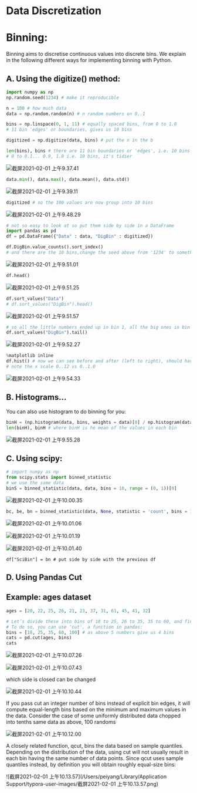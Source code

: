 # Data Discretization

# Binning:

Binning aims to discretise continuous values into discrete bins. We explain in the following different ways for implementing binning with Python.

## A. Using the digitize() method:

```python
import numpy as np
np.random.seed(1234) # make it reproducible

n = 100 # how much data
data = np.random.random(n) # n random numbers on 0..1

bins = np.linspace(0, 1, 11) # equally spaced bins, from 0 to 1.0 
# 11 bin 'edges' or boundaries, gives us 10 bins

digitized = np.digitize(data, bins) # put the n in the b

```

```python
len(bins), bins # there are 11 bin boundaries or 'edges', i.e. 10 bins 
# 0 to 0.1... 0.9, 1.0 i.e. 10 bins, it's tidier
```

![截屏2021-02-01 上午9.37.41](https://raw.githubusercontent.com/DataDevLPY/TyporaPicStore/main/Picture202111220013168.png?token=AWS37JJGWHXDKX3KUWO5LY3BTJYH6)

```python
data.min(), data.max(), data.mean(), data.std()
```

![截屏2021-02-01 上午9.39.11](https://raw.githubusercontent.com/DataDevLPY/TyporaPicStore/main/Picture202111220013911.png?token=AWS37JLJAR3R6QVO5TTNPZLBTJYIE)

```python
digitized # so the 100 values are now group into 10 bins
```

![截屏2021-02-01 上午9.48.29](https://raw.githubusercontent.com/DataDevLPY/TyporaPicStore/main/Picture202111220013427.png?token=AWS37JIJ2XZRIC2SGNEIXXTBTJYIM)



```python
# not so easy to look at so put them side by side in a DataFrame
import pandas as pd
df = pd.DataFrame({"Data" : data, "DigBin" : digitized})
```



```python
df.DigBin.value_counts().sort_index() 
# and there are the 10 bins,change the seed above from '1234' to something else to see 
```

![截屏2021-02-01 上午9.51.01](https://raw.githubusercontent.com/DataDevLPY/TyporaPicStore/main/Picture202111220014617.png?token=AWS37JNTODDUANXPHJUJSRDBTJYIO)

```python
df.head()
```

![截屏2021-02-01 上午9.51.25](https://raw.githubusercontent.com/DataDevLPY/TyporaPicStore/main/Picture202111220014108.png?token=AWS37JJAIIIKPTO6VLDRST3BTJYIY)

```python
df.sort_values("Data")
# df.sort_values("DigBin").head()
```

![截屏2021-02-01 上午9.51.57](https://raw.githubusercontent.com/DataDevLPY/TyporaPicStore/main/Picture202111220014414.png?token=AWS37JITEVUWANONCX2ISTTBTJYJE)

```python
# so all the little numbers ended up in bin 1, all the big ones in bin 10:
df.sort_values("DigBin").tail()
```

![截屏2021-02-01 上午9.52.27](https://raw.githubusercontent.com/DataDevLPY/TyporaPicStore/main/Picture202111220014131.png?token=AWS37JO3ZXXJRTI2UZWD3UDBTJYJI)

```python
%matplotlib inline
df.hist() # now we can see before and after (left to right), should have the same shape
# note the x scale 0..12 vs 0..1.0
```

![截屏2021-02-01 上午9.54.33](https://raw.githubusercontent.com/DataDevLPY/TyporaPicStore/main/Picture202111220014329.png?token=AWS37JMA2G6MKFXLR4HHIZ3BTJYJO)



## B. Histograms...

You can also use histogram to do binning for you:

```python
binH = (np.histogram(data, bins, weights = data)[0] / np.histogram(data, bins)[0])
len(binH), binH # where binH is he mean of the values in each bin
```

![截屏2021-02-01 上午9.55.28](https://raw.githubusercontent.com/DataDevLPY/TyporaPicStore/main/Picture202111220014490.png?token=AWS37JNSXLXS7CWPCO2J2ALBTJYKM)

## C. Using scipy:

```python
# import numpy as np
from scipy.stats import binned_statistic
# we use the same data
binS = binned_statistic(data, data, bins = 10, range = (0, 1))[0]
```



![截屏2021-02-01 上午10.00.35](https://raw.githubusercontent.com/DataDevLPY/TyporaPicStore/main/Picture202111220014111.png?token=AWS37JIUY27QOVHGQW7C7ODBTJYKW)



```python
bc, be, bn = binned_statistic(data, None, statistic = 'count', bins = 10)
```

![截屏2021-02-01 上午10.01.06](https://raw.githubusercontent.com/DataDevLPY/TyporaPicStore/main/Picture202111220014372.png?token=AWS37JOEIMPUOZG5R5ZM6Y3BTJYLC)

![截屏2021-02-01 上午10.01.19](https://raw.githubusercontent.com/DataDevLPY/TyporaPicStore/main/Picture202111220014547.png?token=AWS37JLVS5JWRROFTBTBLWTBTJYLG)

![截屏2021-02-01 上午10.01.40](https://raw.githubusercontent.com/DataDevLPY/TyporaPicStore/main/Picture202111220014437.png?token=AWS37JM6DCACAPIMJYUNB6LBTJYLK)

```
df["SciBin"] = bn # put side by side with the previous df
```



## D. Using Pandas Cut

## Example: ages dataset

```python
ages = [20, 22, 25, 26, 21, 23, 37, 31, 61, 45, 41, 32]
```

```python
# Let’s divide these into bins of 18 to 25, 26 to 35, 35 to 60, and finally 60 and older. 
# To do so, you can use 'cut', a function in pandas:
bins = [18, 25, 35, 60, 100] # as above 5 numbers give us 4 bins
cats = pd.cut(ages, bins)
cats
```

![截屏2021-02-01 上午10.07.26](https://raw.githubusercontent.com/DataDevLPY/TyporaPicStore/main/Picture202111220014840.png?token=AWS37JMOMDEMPGEKJJWC7ITBTJYL6)



![截屏2021-02-01 上午10.07.43](https://raw.githubusercontent.com/DataDevLPY/TyporaPicStore/main/Picture202111220014966.png?token=AWS37JNUNQLP5ZUJADDDHHLBTJYMC)

which side is closed can be changed

![截屏2021-02-01 上午10.10.44](https://raw.githubusercontent.com/DataDevLPY/TyporaPicStore/main/Picture202111220015305.png?token=AWS37JP6VHTGC22Z7HMQGZLBTJYMM)

If you pass cut an integer number of bins instead of explicit bin edges, it will compute equal-length bins based on the minimum and maximum values in the data. Consider the case of some uniformly distributed data chopped into tenths same data as above, 100 randoms

![截屏2021-02-01 上午10.12.00](https://raw.githubusercontent.com/DataDevLPY/TyporaPicStore/main/Picture202111220015682.png?token=AWS37JIXLJNP6DSXUJHDSMLBTJYM6)

A closely related function, qcut, bins the data based on sample quantiles. Depending on the distribution of the data, using cut will not usually result in each bin having the same number of data points. Since qcut uses sample quantiles instead, by definition you will obtain roughly equal-size bins:

![截屏2021-02-01 上午10.13.57](/Users/peiyang/Library/Application Support/typora-user-images/截屏2021-02-01 上午10.13.57.png)





